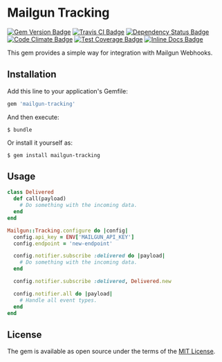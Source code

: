 # Mailgun Tracking

[![Gem Version Badge](https://badge.fury.io/rb/mailgun-tracking.svg)](https://badge.fury.io/rb/mailgun-tracking)
[![Travis CI Badge](https://travis-ci.org/Chubchenko/mailgun-tracking.svg?branch=master)](https://travis-ci.org/Chubchenko/mailgun-tracking)
[![Dependency Status Badge](https://gemnasium.com/Chubchenko/mailgun-tracking.svg)](https://gemnasium.com/Chubchenko/mailgun-tracking)
[![Code Climate Badge](https://codeclimate.com/github/Chubchenko/mailgun-tracking/badges/gpa.svg)](https://codeclimate.com/github/Chubchenko/mailgun-tracking)
[![Test Coverage Badge](https://codeclimate.com/github/Chubchenko/mailgun-tracking/badges/coverage.svg)](https://codeclimate.com/github/Chubchenko/mailgun-tracking/coverage)
[![Inline Docs Badge](http://inch-ci.org/github/Chubchenko/mailgun-tracking.svg)](http://inch-ci.org/github/Chubchenko/mailgun-tracking)

This gem provides a simple way for integration with Mailgun Webhooks.

## Installation

Add this line to your application's Gemfile:

```ruby
gem 'mailgun-tracking'
```

And then execute:

    $ bundle

Or install it yourself as:

    $ gem install mailgun-tracking

## Usage

```ruby
class Delivered
  def call(payload)
    # Do something with the incoming data.
  end
end

Mailgun::Tracking.configure do |config|
  config.api_key = ENV['MAILGUN_API_KEY']
  config.endpoint = 'new-endpoint'

  config.notifier.subscribe :delivered do |payload|
    # Do something with the incoming data.
  end

  config.notifier.subscribe :delivered, Delivered.new

  config.notifier.all do |payload|
    # Handle all event types.
  end
end
```

## License

The gem is available as open source under the terms of the [MIT License](http://opensource.org/licenses/MIT).
